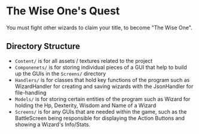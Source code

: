 # The Wise One's Quest
You must fight other wizards to claim your title, to become "The Wise One".

## Directory Structure

- `Content/` is for all assets / textures related to the project
- `Componenets/` is for storing individual pieces of a GUI that help to build up the GUIs in the `Screens/` directory 
- `Handlers/` is for classes that hold key functions of the program such as WizardHandler for creating and saving wizards with the JsonHandler for file-handling
- `Models/` is for storing certain entities of the program such as Wizard for holding the Hp, Dexterity, Wisdom and Name of a Wizard
- `Screens/` is for any GUIs that are needed within the game, such as the BattleScreen being responsible for displaying the Action Buttons and showing a Wizard's Info/Stats.
